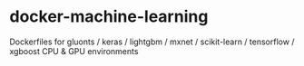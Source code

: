 # docker-machine-learning

Dockerfiles for gluonts / keras / lightgbm / mxnet / scikit-learn / tensorflow / xgboost CPU & GPU environments
